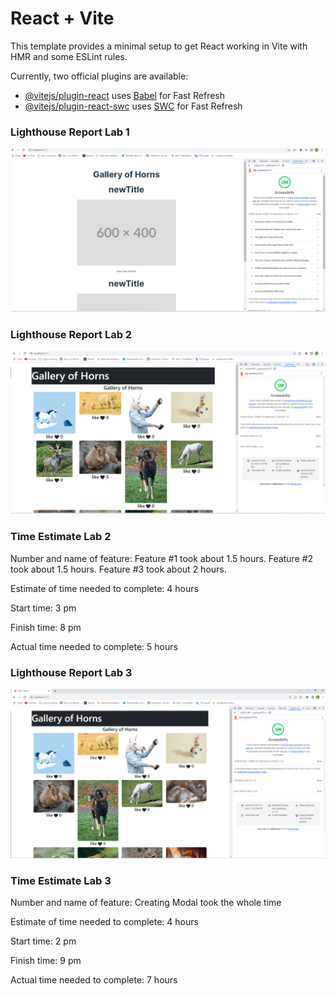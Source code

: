 # React + Vite

This template provides a minimal setup to get React working in Vite with HMR and some ESLint rules.

Currently, two official plugins are available:

- [@vitejs/plugin-react](https://github.com/vitejs/vite-plugin-react/blob/main/packages/plugin-react/README.md) uses [Babel](https://babeljs.io/) for Fast Refresh
- [@vitejs/plugin-react-swc](https://github.com/vitejs/vite-plugin-react-swc) uses [SWC](https://swc.rs/) for Fast Refresh

### Lighthouse Report Lab 1

![lab 1 lightouse report](lab1Lighthouse.png)

### Lighthouse Report Lab 2

![lab 2 lightouse report](lab2lh.png)

### Time Estimate Lab 2

Number and name of feature: Feature #1 took about 1.5 hours. Feature #2 took about 1.5 hours. Feature #3 took about 2 hours.

Estimate of time needed to complete: 4 hours

Start time: 3 pm

Finish time: 8 pm

Actual time needed to complete: 5 hours

### Lighthouse Report Lab 3

![lab 3 lightouse report](lab3lh.png)

### Time Estimate Lab 3

Number and name of feature: Creating Modal took the whole time

Estimate of time needed to complete: 4 hours

Start time: 2 pm

Finish time: 9 pm

Actual time needed to complete: 7 hours
